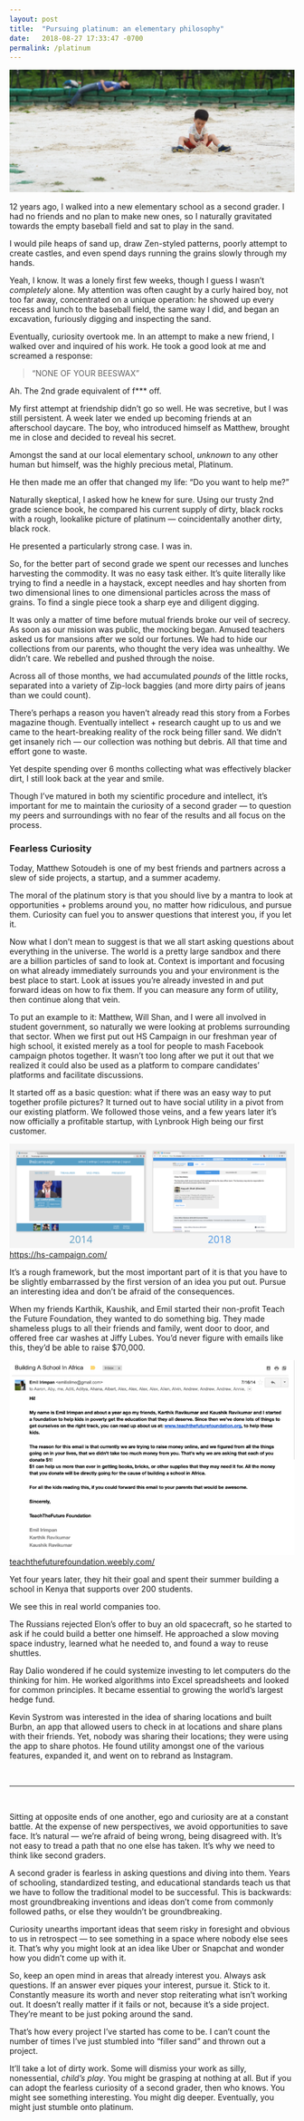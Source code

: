 ```yaml
---
layout: post
title:  "Pursuing platinum: an elementary philosophy"
date:   2018-08-27 17:33:47 -0700
permalink: /platinum
---
```

![](/assets/platinum/sand.jpeg)

12 years ago, I walked into a new elementary school as a second grader. I had no
friends and no plan to make new ones, so I naturally gravitated towards the
empty baseball field and sat to play in the sand.

I would pile heaps of sand up, draw Zen-styled patterns, poorly attempt to
create castles, and even spend days running the grains slowly through my hands.

Yeah, I know. It was a lonely first few weeks, though I guess I wasn’t
*completely* alone. My attention was often caught by a curly haired boy, not too
far away, concentrated on a unique operation: he showed up every recess and
lunch to the baseball field, the same way I did, and began an excavation,
furiously digging and inspecting the sand.

Eventually, curiosity overtook me. In an attempt to make a new friend, I walked
over and inquired of his work. He took a good look at me and screamed a
response:

> “NONE OF YOUR BEESWAX”

Ah. The 2nd grade equivalent of f*** off.

My first attempt at friendship didn’t go so well. He was secretive, but I was
still persistent. A week later we ended up becoming friends at an afterschool
daycare. The boy, who introduced himself as Matthew, brought me in close and
decided to reveal his secret.

Amongst the sand at our local elementary school, *unknown* to any other human
but himself, was the highly precious metal, Platinum.

He then made me an offer that changed my life: “Do you want to help me?”

Naturally skeptical, I asked how he knew for sure. Using our trusty 2nd grade
science book, he compared his current supply of dirty, black rocks with a rough,
lookalike picture of platinum — coincidentally another dirty, black rock.

He presented a particularly strong case. I was in.

So, for the better part of second grade we spent our recesses and lunches
harvesting the commodity. It was no easy task either. It’s quite literally like
trying to find a needle in a haystack, except needles and hay shorten from two
dimensional lines to one dimensional particles across the mass of grains. To
find a single piece took a sharp eye and diligent digging.

It was only a matter of time before mutual friends broke our veil of secrecy. As
soon as our mission was public, the mocking began. Amused teachers asked us for
mansions after we sold our fortunes. We had to hide our collections from our
parents, who thought the very idea was unhealthy. We didn’t care. We rebelled
and pushed through the noise.

Across all of those months, we had accumulated *pounds* of the little rocks,
separated into a variety of Zip-lock baggies (and more dirty pairs of jeans than
we could count).

There’s perhaps a reason you haven’t already read this story from a Forbes
magazine though. Eventually intellect + research caught up to us and we came to
the heart-breaking reality of the rock being filler sand. We didn’t get insanely
rich — our collection was nothing but debris. All that time and effort gone to
waste.

Yet despite spending over 6 months collecting what was effectively blacker dirt,
I still look back at the year and smile.

Though I’ve matured in both my scientific procedure and intellect, it’s
important for me to maintain the curiosity of a second grader — to question my
peers and surroundings with no fear of the results and all focus on the process.

### Fearless Curiosity

Today, Matthew Sotoudeh is one of my best friends and partners across a slew of
side projects, a startup, and a summer academy.

The moral of the platinum story is that you should live by a mantra to look at
opportunities + problems around you, no matter how ridiculous, and pursue them.
Curiosity can fuel you to answer questions that interest you, if you let it.

Now what I don’t mean to suggest is that we all start asking questions about
everything in the universe. The world is a pretty large sandbox and there are a
billion particles of sand to look at. Context is important and focusing on what
already immediately surrounds you and your environment is the best place to
start. Look at issues you’re already invested in and put forward ideas on how to
fix them. If you can measure any form of utility, then continue along that vein.

To put an example to it: Matthew, Will Shan, and I were all involved in student
government, so naturally we were looking at problems surrounding that sector.
When we first put out HS Campaign in our freshman year of high school, it
existed merely as a tool for people to mash Facebook campaign photos together.
It wasn’t too long after we put it out that we realized it could also be used as
a platform to compare candidates’ platforms and facilitate discussions.

It started off as a basic question: what if there was an easy way to put
together profile pictures? It turned out to have social utility in a pivot from
our existing platform. We followed those veins, and a few years later it’s now
officially a profitable startup, with Lynbrook High being our first customer.

![](/assets/platinum/hscampaign.png)
<span class="figcaption_hack"><a href="https://hs-campaign.com/" target="\_blank">https://hs-campaign.com/</a></span>

It’s a rough framework, but the most important part of it is that you have to be
slightly embarrassed by the first version of an idea you put out. Pursue an
interesting idea and don’t be afraid of the consequences.

When my friends Karthik, Kaushik, and Emil started their non-profit Teach the
Future Foundation, they wanted to do something big. They made shameless plugs to
all their friends and family, went door to door, and offered free car washes at
Jiffy Lubes. You’d never figure with emails like this, they’d be able to raise
$70,000.

![](/assets/platinum/email.png)
<span class="figcaption_hack"><a href="https://teachthefuturefoundation.weebly.com/" target="\_blank">teachthefuturefoundation.weebly.com/</a></span>

Yet four years later, they hit their goal and spent their summer building a
school in Kenya that supports over 200 students.

We see this in real world companies too.

The Russians rejected Elon’s offer to buy an old spacecraft, so he started to
ask if he could build a better one himself. He approached a slow moving space
industry, learned what he needed to, and found a way to reuse shuttles.

Ray Dalio wondered if he could systemize investing to let computers do the
thinking for him. He worked algorithms into Excel spreadsheets and looked for
common principles. It became essential to growing the world’s largest hedge
fund.

Kevin Systrom was interested in the idea of sharing locations and built Burbn,
an app that allowed users to check in at locations and share plans with their
friends. Yet, nobody was sharing their locations; they were using the app to
share photos. He found utility amongst one of the various features, expanded it,
and went on to rebrand as Instagram.

<br />

*****

<br />


Sitting at opposite ends of one another, ego and curiosity are at a constant
battle. At the expense of new perspectives, we avoid opportunities to save face.
It’s natural — we’re afraid of being wrong, being disagreed with. It’s not easy
to tread a path that no one else has taken. It’s why we need to think like
second graders.

A second grader is fearless in asking questions and diving into them. Years of
schooling, standardized testing, and educational standards teach us that we have
to follow the traditional model to be successful. This is backwards: most
groundbreaking inventions and ideas don’t come from commonly followed paths, or
else they wouldn’t be groundbreaking.

Curiosity unearths important ideas that seem risky in foresight and obvious to
us in retrospect — to see something in a space where nobody else sees it. That’s
why you might look at an idea like Uber or Snapchat and wonder how you didn’t
come up with it.

So, keep an open mind in areas that already interest you. Always ask questions.
If an answer ever piques your interest, pursue it. Stick to it. Constantly
measure its worth and never stop reiterating what isn’t working out. It doesn’t
really matter if it fails or not, because it’s a side project. They’re meant to
be just poking around the sand.

That’s how every project I’ve started has come to be. I can’t count the number
of times I’ve just stumbled into “filler sand” and thrown out a project.

It’ll take a lot of dirty work. Some will dismiss your work as silly,
nonessential, *child’s play*. You might be grasping at nothing at all. But if
you can adopt the fearless curiosity of a second grader, then who knows. You
might see something interesting. You might dig deeper. Eventually, you might
just stumble onto platinum.
